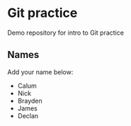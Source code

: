 # Git practice
Demo repository for intro to Git practice

## Names
Add your name below:
- Calum
- Nick
- Brayden
- James
- Declan